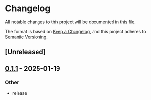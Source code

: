 # Changelog

All notable changes to this project will be documented in this file.

The format is based on [Keep a Changelog](https://keepachangelog.com/en/1.0.0/),
and this project adheres to [Semantic Versioning](https://semver.org/spec/v2.0.0.html).

## [Unreleased]

## [0.1.1](https://github.com/marvin-hansen/buildutils/compare/wait_utils-v0.1.0...wait_utils-v0.1.1) - 2025-01-19

### Other

- release
